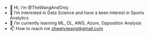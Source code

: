 - 👋 Hi, I’m @TheWangAndOnly
- 👀 I’m interested in Data Science and have a keen interest in Sports Analytics
- 🌱 I’m currently learning ML, DL, AWS, Azure, Opposition Analysis
- 📫 How to reach me zhweiyiwang@gmail.com

